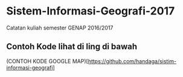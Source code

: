 # Sistem-Informasi-Geografi-2017
Catatan kuliah semester GENAP 2016/2017

## Contoh Kode lihat di ling di bawah

(CONTOH KODE GOOGLE MAP)[https://github.com/handaga/sistim-informasi-geografi]
